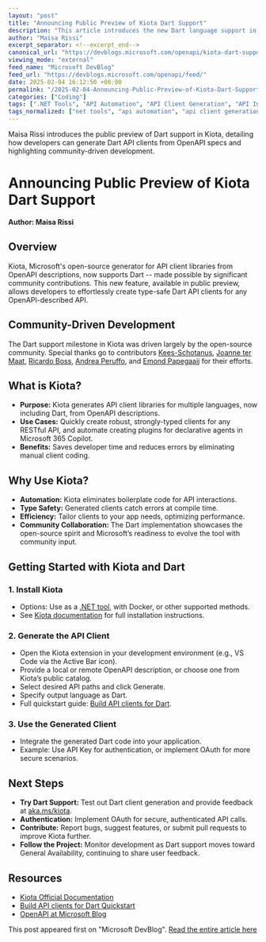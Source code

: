 ```yaml
---
layout: "post"
title: "Announcing Public Preview of Kiota Dart Support"
description: "This article introduces the new Dart language support in Kiota, an open-source tool by Microsoft that automates generating API clients from OpenAPI descriptions. It explains what Kiota is, why it enhances developer productivity, and provides step-by-step instructions for creating Dart API clients. The post highlights community contributions, demonstrates installation and usage workflows, discusses upcoming general availability, and encourages community involvement for further improvements."
author: "Maisa Rissi"
excerpt_separator: <!--excerpt_end-->
canonical_url: "https://devblogs.microsoft.com/openapi/kiota-dart-support/"
viewing_mode: "external"
feed_name: "Microsoft DevBlog"
feed_url: "https://devblogs.microsoft.com/openapi/feed/"
date: 2025-02-04 16:12:50 +00:00
permalink: "/2025-02-04-Announcing-Public-Preview-of-Kiota-Dart-Support.html"
categories: ["Coding"]
tags: [".NET Tools", "API Automation", "API Client Generation", "API Integration", "Coding", "Community Contribution", "Dart", "Declarative Agents", "Kiota", "Microsoft", "Microsoft 365 Copilot", "News", "OAuth", "OpenAPI", "Strong Typing", "VS Code Extension"]
tags_normalized: ["net tools", "api automation", "api client generation", "api integration", "coding", "community contribution", "dart", "declarative agents", "kiota", "microsoft", "microsoft 365 copilot", "news", "oauth", "openapi", "strong typing", "vs code extension"]
---
```


Maisa Rissi introduces the public preview of Dart support in Kiota, detailing how developers can generate Dart API clients from OpenAPI specs and highlighting community-driven development.<!--excerpt_end-->

# Announcing Public Preview of Kiota Dart Support

**Author: Maisa Rissi**

## Overview

Kiota, Microsoft's open-source generator for API client libraries from OpenAPI descriptions, now supports Dart -- made possible by significant community contributions. This new feature, available in public preview, allows developers to effortlessly create type-safe Dart API clients for any OpenAPI-described API.

## Community-Driven Development

The Dart support milestone in Kiota was driven largely by the open-source community. Special thanks go to contributors [Kees-Schotanus](https://github.com/Kees-Schotanus), [Joanne ter Maat](https://github.com/joanne-ter-maat), [Ricardo Boss](https://github.com/ricardoboss), [Andrea Peruffo](https://github.com/andreaTP), and [Emond Papegaaij](https://github.com/papegaaij) for their efforts.

## What is Kiota?

- **Purpose:** Kiota generates API client libraries for multiple languages, now including Dart, from OpenAPI descriptions.
- **Use Cases:** Quickly create robust, strongly-typed clients for any RESTful API, and automate creating plugins for declarative agents in Microsoft 365 Copilot.
- **Benefits:** Saves developer time and reduces errors by eliminating manual client coding.

## Why Use Kiota?

- **Automation:** Kiota eliminates boilerplate code for API interactions.
- **Type Safety:** Generated clients catch errors at compile time.
- **Efficiency:** Tailor clients to your app needs, optimizing performance.
- **Community Collaboration:** The Dart implementation showcases the open-source spirit and Microsoft’s readiness to evolve the tool with community input.

## Getting Started with Kiota and Dart

### 1. Install Kiota

- Options: Use as a [.NET tool](https://learn.microsoft.com/en-us/dotnet/core/tools/global-tools), with Docker, or other supported methods.
- See [Kiota documentation](https://aka.ms/kiota/docs) for full installation instructions.

### 2. Generate the API Client

- Open the Kiota extension in your development environment (e.g., VS Code via the Active Bar icon).
- Provide a local or remote OpenAPI description, or choose one from Kiota’s public catalog.
- Select desired API paths and click Generate.
- Specify output language as Dart.
- Full quickstart guide: [Build API clients for Dart](https://learn.microsoft.com/en-us/openapi/kiota/quickstarts/dart).

### 3. Use the Generated Client

- Integrate the generated Dart code into your application.
- Example: Use API Key for authentication, or implement OAuth for more secure scenarios.

## Next Steps

- **Try Dart Support:** Test out Dart client generation and provide feedback at [aka.ms/kiota](https://aka.ms/kiota).
- **Authentication:** Implement OAuth for secure, authenticated API calls.
- **Contribute:** Report bugs, suggest features, or submit pull requests to improve Kiota further.
- **Follow the Project:** Monitor development as Dart support moves toward General Availability, continuing to share user feedback.

## Resources

- [Kiota Official Documentation](https://aka.ms/kiota/docs)
- [Build API clients for Dart Quickstart](https://learn.microsoft.com/en-us/openapi/kiota/quickstarts/dart)
- [OpenAPI at Microsoft Blog](https://devblogs.microsoft.com/openapi)

This post appeared first on "Microsoft DevBlog". [Read the entire article here](https://devblogs.microsoft.com/openapi/kiota-dart-support/)
